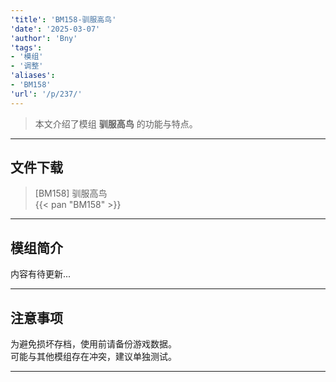 ```yaml
---
'title': 'BM158-驯服高鸟'
'date': '2025-03-07'
'author': 'Bny'
'tags':
- '模组'
- '调整'
'aliases':
- 'BM158'
'url': '/p/237/'
---
```


> 本文介绍了模组 **驯服高鸟** 的功能与特点。

---

## 文件下载

> [BM158] 驯服高鸟  
{{< pan "BM158" >}}  

---

## 模组简介

>  
内容有待更新...  

---

## 注意事项

>  
为避免损坏存档，使用前请备份游戏数据。  
可能与其他模组存在冲突，建议单独测试。  

---

